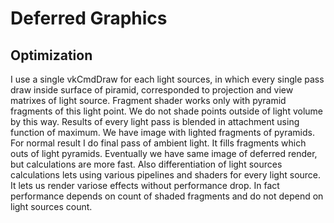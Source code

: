 # Deferred Graphics

## Optimization

I use a single vkCmdDraw for each light sources, in which every single pass draw inside surface of piramid, corresponded to projection and view matrixes of light source. Fragment shader works only with pyramid fragments of this light point. We do not shade points outside of light volume by this way. Results of every light pass is blended in attachment using function of maximum. We have image with lighted fragments of pyramids. For normal result I do final pass of ambient light. It fills fragments which outs of light pyramids.
Eventually we have same image of deferred render, but calculations are more fast. Also differentiation of light sources calculations lets using various pipelines and shaders for every light source. It lets us render variose effects without performance drop. In fact performance depends on count of shaded fragments and do not depend on light sources count.